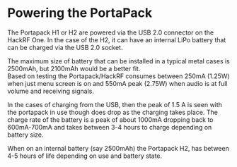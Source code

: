 # Powering the PortaPack

The Portapack H1 or H2 are powered via the USB 2.0 connector on the HackRF One. In the case of the H2, it can have an internal LiPo battery that can be charged via the USB 2.0 socket. 

The maximum size of battery that can be installed in a typical metal cases is 2500mAh, but 2100mAh would be a better fit.  
Based on testing the Portapack/HackRF consumes between 250mA (1.25W) when just menu screen is on and 550mA peak (2.75W) when audio is at full volume and receiving signals.

In the cases of charging from the USB, then the peak of 1.5 A is seen with the portapack in use though does drop as the charging takes place. The charge rate of the battery is a peak of about 1000mA dropping back to 600mA-700mA and takes between 3-4 hours to charge depending on battery size.

When on an internal battery (say 2500mAh) the Portapack H2, has between 4-5 hours  of life depending on use and battery state. 
